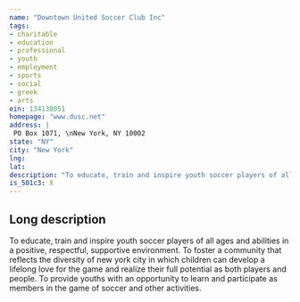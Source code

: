 ```yaml
---
name: "Downtown United Soccer Club Inc"
tags:
- charitable
- education
- professional
- youth
- employment
- sports
- social
- greek
- arts
ein: 134130051
homepage: "www.dusc.net"
address: |
 PO Box 1071, \nNew York, NY 10002
state: "NY"
city: "New York"
lng: 
lat: 
description: "To educate, train and inspire youth soccer players of all ages and abilities in a positive, respectful, supportive environment. To foster a diverse community in which children can develop a lifelong love for the game and realize their full potential as players and people. "
is_501c3: X
---
```


## Long description

To educate, train and inspire youth soccer players of all ages and abilities in a positive, respectful, supportive environment. To foster a community that reflects the diversity of new york city in which children can develop a lifelong love for the game and realize their full potential as both players and people. To provide youths with an opportunity to learn and participate as members in the game of soccer and other activities. 
